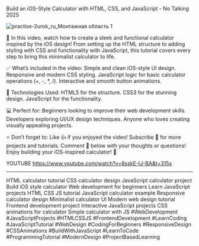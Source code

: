 Build an iOS-Style Calculator with HTML, CSS, and JavaScript - No Talking 2025

![practise-2urok_ru_Монтажная область 1](https://github.com/user-attachments/assets/f793fb0a-37aa-4794-84e0-c1224c749eb3)

🚀 In this video, watch how to create a sleek and functional calculator inspired by the iOS design! From setting up the HTML structure to adding styling with CSS and functionality with JavaScript, this tutorial covers every step to bring this minimalist calculator to life.

✅ What’s included in the video:
Simple and clean iOS-style UI design.
Responsive and modern CSS styling.
JavaScript logic for basic calculator operations (+, -, *, /).
Interactive and smooth button animations.

🔧 Technologies Used:
HTML5 for the structure.
CSS3 for the stunning design.
JavaScript for the functionality.

💻 Perfect for:
Beginners looking to improve their web development skills.
Developers exploring UI/UX design techniques.
Anyone who loves creating visually appealing projects.


⭐ Don’t forget to:
Like 👍 if you enjoyed the video!
Subscribe 🔔 for more projects and tutorials.
Comment 💬 below with your thoughts or questions!
Enjoy building your iOS-inspired calculator! 🚀

YOUTUBE
https://www.youtube.com/watch?v=8sskE-IJ-BA&t=315s

------------------

HTML calculator tutorial
CSS calculator design
JavaScript calculator project
Build iOS style calculator
Web development for beginners
Learn JavaScript projects
HTML CSS JS tutorial
JavaScript calculator example
Responsive calculator design
Minimalist calculator UI
Modern web design tutorial
Frontend development project
Interactive JavaScript projects
CSS animations for calculator
Simple calculator with JS
#WebDevelopment
#JavaScriptProjects
#HTMLCSSJS
#FrontendDevelopment
#LearnCoding
#JavaScriptTutorial
#WebDesign
#CodingForBeginners
#ResponsiveDesign
#CSSAnimations
#BuildWithJavaScript
#LearnToCode
#ProgrammingTutorial
#ModernDesign
#ProjectBasedLearning
